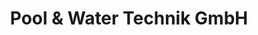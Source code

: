 ---
title: "Pool & Water Technik GmbH"
url: /salzburg/pool-und-water-technik-gmbh/
shop: Baumarkt
---